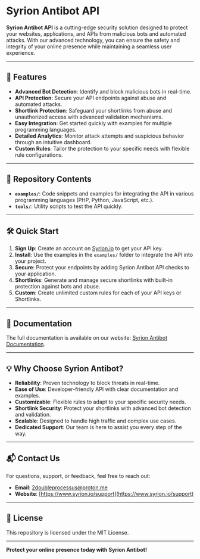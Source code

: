 # Syrion Antibot API

**Syrion Antibot API** is a cutting-edge security solution designed to protect your websites, applications, and APIs from malicious bots and automated attacks. With our advanced technology, you can ensure the safety and integrity of your online presence while maintaining a seamless user experience.

---

## 🚀 Features

- **Advanced Bot Detection**: Identify and block malicious bots in real-time.
- **API Protection**: Secure your API endpoints against abuse and automated attacks.
- **Shortlink Protection**: Safeguard your shortlinks from abuse and unauthorized access with advanced validation mechanisms.
- **Easy Integration**: Get started quickly with examples for multiple programming languages.
- **Detailed Analytics**: Monitor attack attempts and suspicious behavior through an intuitive dashboard.
- **Custom Rules**: Tailor the protection to your specific needs with flexible rule configurations.

---

## 📂 Repository Contents

- **`examples/`**: Code snippets and examples for integrating the API in various programming languages (PHP, Python, JavaScript, etc.).
- **`tools/`**: Utility scripts to test the API quickly.

---

## 🛠️ Quick Start

1. **Sign Up**: Create an account on [Syrion.io](https://www.syrion.io) to get your API key.
2. **Install**: Use the examples in the `examples/` folder to integrate the API into your project.
3. **Secure**: Protect your endpoints by adding Syrion Antibot API checks to your application.
4. **Shortlinks**: Generate and manage secure shortlinks with built-in protection against bots and abuse.
5. **Custom**: Create unlimited custom rules for each of your API keys or Shortlinks.

---

## 📖 Documentation

The full documentation is available on our website: [Syrion Antibot Documentation](https://www.syrion.io/doc).

---

## 💡 Why Choose Syrion Antibot?

- **Reliability**: Proven technology to block threats in real-time.
- **Ease of Use**: Developer-friendly API with clear documentation and examples.
- **Customizable**: Flexible rules to adapt to your specific security needs.
- **Shortlink Security**: Protect your shortlinks with advanced bot detection and validation.
- **Scalable**: Designed to handle high traffic and complex use cases.
- **Dedicated Support**: Our team is here to assist you every step of the way.

---

## 📬 Contact Us

For questions, support, or feedback, feel free to reach out:
- **Email**: [2doubleprocessus@proton.me](mailto:2doubleprocessus@proton.me)
- **Website**: [https://www.syrion.io/support](https://www.syrion.io/support)

---

## 📝 License

This repository is licensed under the MIT License.

---

**Protect your online presence today with Syrion Antibot!**
